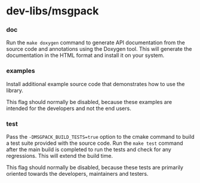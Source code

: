 # dev-libs/msgpack

### doc
Run the `make doxygen` command to generate API documentation from the source code and annotations using the Doxygen tool. This will generate the documentation in the HTML format and install it on your system.

### examples
Install additional example source code that demonstrates how to use the library.

This flag should normally be disabled, because these examples are intended for the developers and not the end users.

### test
Pass the `-DMSGPACK_BUILD_TESTS=true` option to the cmake command to build a test suite provided with the source code. Run the `make test` command after the main build is completed to run the tests and check for any regressions. This will extend the build time.

This flag should normally be disabled, because these tests are primarily oriented towards the developers, maintainers and testers.
